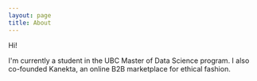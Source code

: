 ```yaml
---
layout: page
title: About
---
```


Hi!

I'm currently a student in the UBC Master of Data Science program. I also co-founded Kanekta, an online B2B marketplace for ethical fashion.
